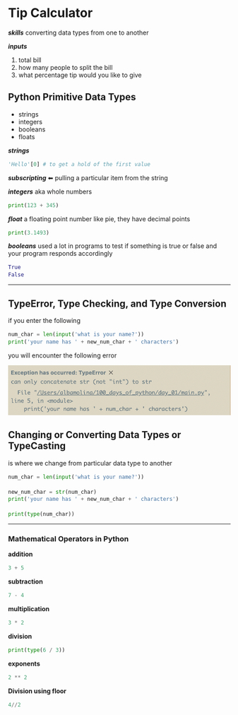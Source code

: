 # Tip Calculator

***skills***
converting data types from one to another

***inputs***

1. total bill
2. how many people to split the bill
3. what percentage tip would you like to give

## Python Primitive Data Types

- strings
- integers
- booleans
- floats

***strings***

```python
'Hello'[0] # to get a hold of the first value
```

***subscripting*** ⬅ pulling a particular item from the string

***integers*** aka whole numbers

```python
print(123 + 345)
```

***float*** a floating point number like pie, they have decimal points

```python
print(3.1493)
```

***booleans*** used a lot in programs to test if something is true or false and your program responds accordingly

```python
True 
False
```

---

## TypeError, Type Checking, and Type Conversion

if you enter the following

```python
num_char = len(input('what is your name?'))
print('your name has ' + new_num_char + ' characters')
```

you will encounter the following error

![error](imgs/TypeErrors.png)

## Changing or Converting Data Types or TypeCasting

is where we change from particular data type to another

```python
num_char = len(input('what is your name?'))

new_num_char = str(num_char) 
print('your name has ' + new_num_char + ' characters')

print(type(num_char))
```

---

### Mathematical Operators in Python

**addition**

```python
3 + 5
```

**subtraction**

```python
7 - 4
```

**multiplication**

```python
3 * 2
```

**division**

```python
print(type(6 / 3))
```

**exponents**

```python
2 ** 2
```

**Division using floor**

```python
4//2 
```
